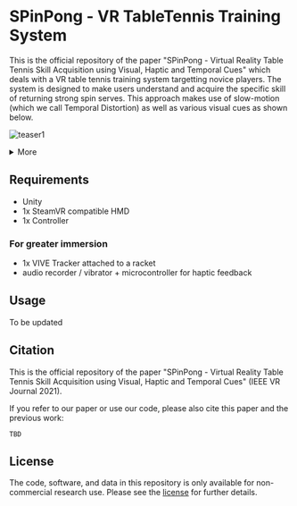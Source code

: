 # SPinPong - VR TableTennis Training System

This is the official repository of the paper "SPinPong - Virtual Reality Table Tennis Skill Acquisition using Visual, Haptic and Temporal Cues" which deals with a VR table tennis training system targetting novice players. The system is designed to make users understand and acquire the specific skill of returning strong spin serves. This approach makes use of slow-motion (which we call Temporal Distortion) as well as various visual cues as shown below.

![teaser1](https://github.com/koikelab-team/SPinPong/blob/master/fig/teaser1.GIF?raw=true)
<details>
  <summary>More</summary>

![teaser2](https://github.com/koikelab-team/SPinPong/blob/master/fig/teaser2.GIF?raw=true)
![teaser3](https://github.com/koikelab-team/SPinPong/blob/master/fig/teaser3.GIF?raw=true)
</details>

## Requirements
- Unity
- 1x SteamVR compatible HMD
- 1x Controller

### For greater immersion
- 1x VIVE Tracker attached to a racket
- audio recorder / vibrator + microcontroller for haptic feedback

## Usage
To be updated

## Citation

This is the official repository of the paper "SPinPong - Virtual Reality Table Tennis Skill Acquisition using Visual, Haptic and Temporal Cues" (IEEE VR Journal 2021).

If you refer to our paper or use our code, please also cite this paper and the previous work:
```
TBD
```

## License
The code, software, and data in this repository is only available for non-commercial research use. Please see the [license](https://github.com/koikelab-team/SPinPong/blob/master/LICENSE) for further details.
